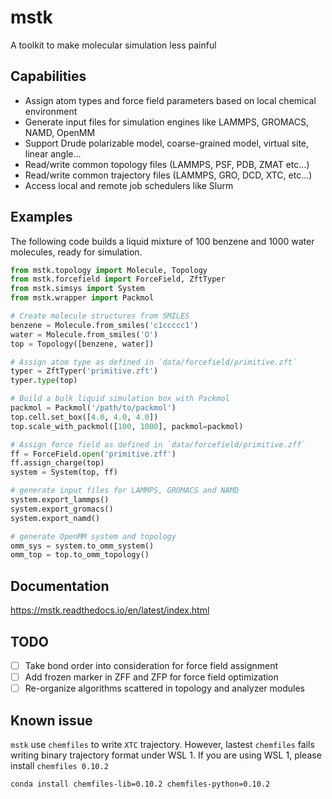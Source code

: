 # mstk

A toolkit to make molecular simulation less painful

## Capabilities

* Assign atom types and force field parameters based on local chemical environment
* Generate input files for simulation engines like LAMMPS, GROMACS, NAMD, OpenMM
* Support Drude polarizable model, coarse-grained model, virtual site, linear angle...
* Read/write common topology files (LAMMPS, PSF, PDB, ZMAT etc...)
* Read/write common trajectory files (LAMMPS, GRO, DCD, XTC, etc...)
* Access local and remote job schedulers like Slurm

## Examples

The following code builds a liquid mixture of 100 benzene and 1000 water molecules, ready for simulation.

```python
from mstk.topology import Molecule, Topology
from mstk.forcefield import ForceField, ZftTyper
from mstk.simsys import System
from mstk.wrapper import Packmol

# Create molecule structures from SMILES
benzene = Molecule.from_smiles('c1ccccc1')
water = Molecule.from_smiles('O')
top = Topology([benzene, water])

# Assign atom type as defined in `data/forcefield/primitive.zft`
typer = ZftTyper('primitive.zft')
typer.type(top)

# Build a bulk liquid simulation box with Packmol
packmol = Packmol('/path/to/packmol')
top.cell.set_box([4.0, 4.0, 4.0])
top.scale_with_packmol([100, 1000], packmol=packmol)

# Assign force field as defined in `data/forcefield/primitive.zff`
ff = ForceField.open('primitive.zff')
ff.assign_charge(top)
system = System(top, ff)

# generate input files for LAMMPS, GROMACS and NAMD
system.export_lammps()
system.export_gromacs()
system.export_namd()

# generate OpenMM system and topology
omm_sys = system.to_omm_system()
omm_top = top.to_omm_topology()
```

## Documentation

https://mstk.readthedocs.io/en/latest/index.html

## TODO

- [ ] Take bond order into consideration for force field assignment
- [ ] Add frozen marker in ZFF and ZFP for force field optimization
- [ ] Re-organize algorithms scattered in topology and analyzer modules

## Known issue

`mstk` use `chemfiles` to write `XTC` trajectory. However, lastest `chemfiles` fails writing binary trajectory format
under WSL 1. If you are using WSL 1, please install `chemfiles 0.10.2`

```
conda install chemfiles-lib=0.10.2 chemfiles-python=0.10.2
```
